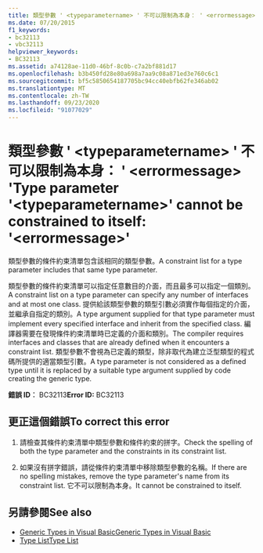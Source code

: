 ```yaml
---
title: 類型參數 ' <typeparametername> ' 不可以限制為本身： ' <errormessage> '
ms.date: 07/20/2015
f1_keywords:
- bc32113
- vbc32113
helpviewer_keywords:
- BC32113
ms.assetid: a74128ae-11d0-46bf-8c0b-c7a2bf881d17
ms.openlocfilehash: b3b450fd28e80a698a7aa9c08a871ed3e760c6c1
ms.sourcegitcommit: bf5c5850654187705bc94cc40ebfb62fe346ab02
ms.translationtype: MT
ms.contentlocale: zh-TW
ms.lasthandoff: 09/23/2020
ms.locfileid: "91077029"
---
```

# <a name="type-parameter-typeparametername-cannot-be-constrained-to-itself-errormessage"></a><span data-ttu-id="7793d-102">類型參數 ' \<typeparametername> ' 不可以限制為本身： ' \<errormessage> '</span><span class="sxs-lookup"><span data-stu-id="7793d-102">Type parameter '\<typeparametername>' cannot be constrained to itself: '\<errormessage>'</span></span>

<span data-ttu-id="7793d-103">類型參數的條件約束清單包含該相同的類型參數。</span><span class="sxs-lookup"><span data-stu-id="7793d-103">A constraint list for a type parameter includes that same type parameter.</span></span>  
  
 <span data-ttu-id="7793d-104">類型參數的條件約束清單可以指定任意數目的介面，而且最多可以指定一個類別。</span><span class="sxs-lookup"><span data-stu-id="7793d-104">A constraint list on a type parameter can specify any number of interfaces and at most one class.</span></span> <span data-ttu-id="7793d-105">提供給該類型參數的類型引數必須實作每個指定的介面，並繼承自指定的類別。</span><span class="sxs-lookup"><span data-stu-id="7793d-105">A type argument supplied for that type parameter must implement every specified interface and inherit from the specified class.</span></span> <span data-ttu-id="7793d-106">編譯器需要在發現條件約束清單時已定義的介面和類別。</span><span class="sxs-lookup"><span data-stu-id="7793d-106">The compiler requires interfaces and classes that are already defined when it encounters a constraint list.</span></span> <span data-ttu-id="7793d-107">類型參數不會視為已定義的類型，除非取代為建立泛型類型的程式碼所提供的適當類型引數。</span><span class="sxs-lookup"><span data-stu-id="7793d-107">A type parameter is not considered as a defined type until it is replaced by a suitable type argument supplied by code creating the generic type.</span></span>  
  
 <span data-ttu-id="7793d-108">**錯誤 ID︰** BC32113</span><span class="sxs-lookup"><span data-stu-id="7793d-108">**Error ID:** BC32113</span></span>  
  
## <a name="to-correct-this-error"></a><span data-ttu-id="7793d-109">更正這個錯誤</span><span class="sxs-lookup"><span data-stu-id="7793d-109">To correct this error</span></span>  
  
1. <span data-ttu-id="7793d-110">請檢查其條件約束清單中類型參數和條件約束的拼字。</span><span class="sxs-lookup"><span data-stu-id="7793d-110">Check the spelling of both the type parameter and the constraints in its constraint list.</span></span>  
  
2. <span data-ttu-id="7793d-111">如果沒有拼字錯誤，請從條件約束清單中移除類型參數的名稱。</span><span class="sxs-lookup"><span data-stu-id="7793d-111">If there are no spelling mistakes, remove the type parameter's name from its constraint list.</span></span> <span data-ttu-id="7793d-112">它不可以限制為本身。</span><span class="sxs-lookup"><span data-stu-id="7793d-112">It cannot be constrained to itself.</span></span>  
  
## <a name="see-also"></a><span data-ttu-id="7793d-113">另請參閱</span><span class="sxs-lookup"><span data-stu-id="7793d-113">See also</span></span>

- [<span data-ttu-id="7793d-114">Generic Types in Visual Basic</span><span class="sxs-lookup"><span data-stu-id="7793d-114">Generic Types in Visual Basic</span></span>](../programming-guide/language-features/data-types/generic-types.md)
- [<span data-ttu-id="7793d-115">Type List</span><span class="sxs-lookup"><span data-stu-id="7793d-115">Type List</span></span>](../language-reference/statements/type-list.md)
